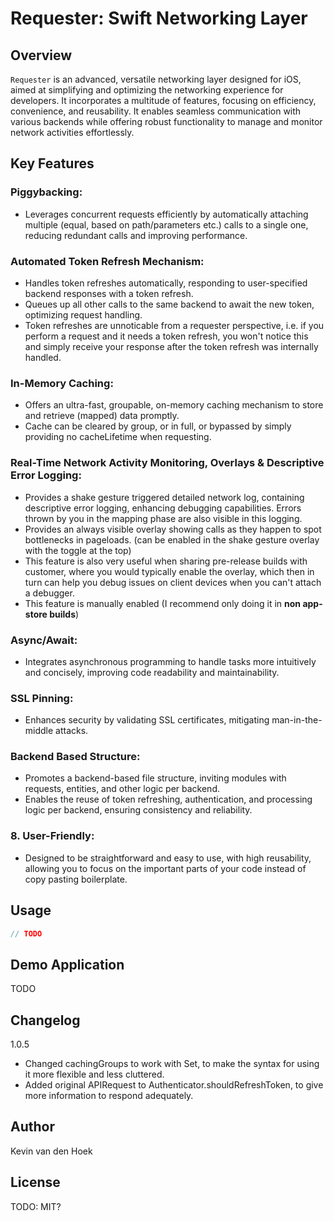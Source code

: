 # Requester: Swift Networking Layer

## Overview
`Requester` is an advanced, versatile networking layer designed for iOS, aimed at simplifying and optimizing the networking experience for developers. It incorporates a multitude of features, focusing on efficiency, convenience, and reusability. It enables seamless communication with various backends while offering robust functionality to manage and monitor network activities effortlessly.

## Key Features

### **Piggybacking:**
   - Leverages concurrent requests efficiently by automatically attaching multiple (equal, based on path/parameters etc.) calls to a single one, reducing redundant calls and improving performance.

### **Automated Token Refresh Mechanism:**
   - Handles token refreshes automatically, responding to user-specified backend responses with a token refresh.
   - Queues up all other calls to the same backend to await the new token, optimizing request handling.
   - Token refreshes are unnoticable from a requester perspective, i.e. if you perform a request and it needs a token refresh, you won't notice this and simply receive your response after the token refresh was internally handled.

### **In-Memory Caching:**
   - Offers an ultra-fast, groupable, on-memory caching mechanism to store and retrieve (mapped) data promptly.
   - Cache can be cleared by group, or in full, or bypassed by simply providing no cacheLifetime when requesting.

### **Real-Time Network Activity Monitoring, Overlays & Descriptive Error Logging:**
   - Provides a shake gesture triggered detailed network log, containing descriptive error logging, enhancing debugging capabilities. Errors thrown by you in the mapping phase are also visible in this logging.
   - Provides an always visible overlay showing calls as they happen to spot bottlenecks in pageloads. (can be enabled in the shake gesture overlay with the toggle at the top)
   - This feature is also very useful when sharing pre-release builds with customer, where you would typically enable the overlay, which then in turn can help you debug issues on client devices when you can't attach a debugger.
   - This feature is manually enabled (I recommend only doing it in **non app-store builds**)

### **Async/Await:**
   - Integrates asynchronous programming to handle tasks more intuitively and concisely, improving code readability and maintainability.

### **SSL Pinning:**
   - Enhances security by validating SSL certificates, mitigating man-in-the-middle attacks.

### **Backend Based Structure:**
   - Promotes a backend-based file structure, inviting modules with requests, entities, and other logic per backend.
   - Enables the reuse of token refreshing, authentication, and processing logic per backend, ensuring consistency and reliability.

### 8. **User-Friendly:**
   - Designed to be straightforward and easy to use, with high reusability, allowing you to focus on the important parts of your code instead of copy pasting boilerplate.

## Usage
```swift
// TODO
```

## Demo Application
TODO

## Changelog
1.0.5
- Changed cachingGroups to work with Set<AnyHashable>, to make the syntax for using it more flexible and less cluttered.
- Added original APIRequest to Authenticator.shouldRefreshToken, to give more information to respond adequately.

## Author
Kevin van den Hoek

## License
TODO: MIT?
